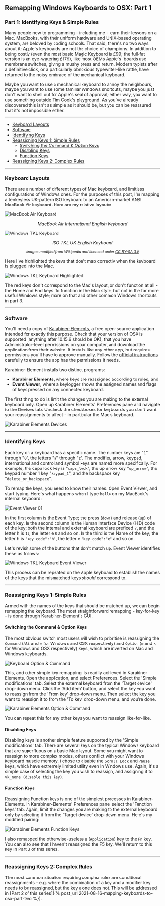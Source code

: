 ## Remapping Windows Keyboards to OSX: Part 1
### Part 1: Identifying Keys & Simple Rules

Many people new to programming - including me - learn their lessons on a Mac. MacBooks, with their uniform hardware and UNIX-based operating system, are beloved by coding schools. That said, there's no two ways about it: Apple's keyboards are not the choice of champions. In addition to being costly (even the most basic Magic Keyboard is £99; the full-fat version is an eye-watering £179), like most OEMs Apple's 'boards use membrane switches, giving a mushy press and return. Modern typists after a definitive click, or a particularly obnoxious typewriter-like rattle, have returned to the noisy embrace of the mechanical keyboard.

Maybe you want to use a mechanical keyboard to annoy the neighbours, maybe you want to use some familiar Windows shortcuts, maybe you just don't want to shell out for Apple's seal of approval; either way, you want to use something outside Tim Cook's playground. As you've already discovered this isn't as simple as it should be, but you can be reassured that it's not impossible either.

---

- [Keyboard Layouts](#keyboard-layouts)
- [Software](#software)
- [Identifying Keys](#identifying-keys)
- [Reassigning Keys 1: Simple Rules](#reassigning-keys-1-simple-rules)
  * [Switching the Command & Option Keys](#switching-the-command--option-keys)
  * [Disabling Keys](#disabling-keys)
  * [Function Keys](#function-keys)
- [Reassigning Keys 2: Complex Rules](#reassigning-keys-2-complex-rules)

---

### Keyboard Layouts

There are a number of different types of Mac keyboard, and limitless configurations of Windows ones. For the purposes of this post, I'm mapping a tenkeyless UK-pattern ISO keyboard to an American-market ANSI MacBook Air keyboard. Here are my relative layouts:

![MacBook Air Keyboard](/images/2021-08-12/wikipedia_kb_mac_us_english.svg)
<p align="center"><i>MacBook Air International English Keyboard</i></p>

![Windows TKL Keyboard](/images/2021-08-12/wikipedia_kb_windows_uk_english.svg)
<p align="center"><i>ISO TKL UK English Keyboard</i></p>

<p align="center"><small><i>Images modified from Wikipedia and licensed under <a href="https://creativecommons.org/licenses/by-sa/3.0/legalcode">CC BY-SA 3.0</a></i></small></p>

Here I've highlighted the keys that don't map correctly when the keyboard is plugged into the Mac.

![Windows TKL Keyboard Highlighted](/images/2021-08-12/wikipedia_kb_windows_uk_english_highlighted.svg)

The red keys don't correspond to the Mac's layout, or don't function at all - the Home and End keys do function in the Mac style, but not in the far more useful Windows style; more on that and other common Windows shortcuts in part 3.

---

### Software

You'll need a copy of [Karabiner-Elements](https://karabiner-elements.pqrs.org/), a free open-source application intended for exactly this purpose. Check that your version of OSX is supported (anything after 10.15.6 should be OK), that you have Administrator-level permissions on your computer, and download the application from their website. It installs like any other app, but requires permissions you'll have to approve manually. Follow the [official instructions](https://karabiner-elements.pqrs.org/docs/getting-started/installation/) carefully to ensure the app has the permissions it needs.

Karabiner-Element installs two distinct programs:
- **Karabiner Elements**, where keys are reassigned according to rules, and
- **Event Viewer**, where a keylogger shows the assigned names and flags of keys pressed on any connected keyboard.

The first thing to do is limit the changes you are making to the external keyboard only. Open up Karabiner Elements' Preferences pane and navigate to the Devices tab. Uncheck the checkboxes for keyboards you don't want your reassignments to affect - in particular the Mac's keyboard.

![Karabiner Elements Devices](/images/2021-08-12/karabiner_elements_01.png)

---

### Identifying Keys

Each key on a keyboard has a specific name. The number keys are "`1`" through "`0`", the letters "`a`" through "`z`". The modifier, arrow, keypad, international and control and symbol keys are named more specifically. For example, the caps lock key is "`caps_lock`", the up arrow key "`up_arrow`", the keypad number 1 key "`keypad_1`", and the backspace key "`delete_or_backspace`".

To remap the keys, you need to know their names. Open Event Viewer, and start typing. Here's what happens when I type `hello` on my MacBook's internal keyboard:

![Event Viewer 01](/images/2021-08-12/event_viewer_01.png)

In the first column is the Event Type; the press (`down`) and release (`up`) of each key. In the second column is the Human Interface Device (HID) code of the key; both the internal and external keyboard are prefixed `7`, and the letter h is `11`, the letter e `8` and so on. In the third is the Name of the key; the letter h is `"key_code":"h"`, the letter e `"key_code":"e"` and so on.

Let's revisit some of the buttons that don't match up. Event Viewer identifies these as follows:

![Windows TKL Keyboard Event Viewer](/images/2021-08-12/wikipedia_kb_windows_uk_english_highlighted_event_viewer.svg)

This process can be repeated on the Apple keyboard to establish the names of the keys that the mismatched keys *should* correspond to.

---

### Reassigning Keys 1: Simple Rules

Armed with the names of the keys that should be matched up, we can begin remapping the keyboard. The most straightforward remapping - key-for-key - is done through Karabiner-Element's GUI.

#### Switching the Command & Option Keys

The most obvious switch most users will wish to prioritise is reassigning the `Command` (`Alt` and `⌘` for Windows and OSX respectively) and `Option` (`⊞` and `⌥` for Windows and OSX respectively) keys, which are inverted on Mac and Windows keyboards.

![Keyboard Option & Command](/images/2021-08-12/wikipedia_kb_command_and_option.svg)

This, and other simple key remapping, is readily achieved in Karabiner Elements. Open the application, and select Preferences. Select the 'Simple modifications' tab. Select the external keyboard from the 'Target device' drop-down menu. Click the 'Add item' button, and select the key you want to reassign from the 'From key' drop-down menu. Then select the key you want to reassign it to from the 'To key' drop-down menu, and you're done.

![Karabiner Elements Option & Command](/images/2021-08-12/karabiner_elements_02.png)

You can repeat this for any other keys you want to reassign like-for-like.

#### Disabling Keys

Disabling keys is another simple feature supported by the 'Simple modifications' tab. There are several keys on the typical Windows keyboard that are superfluous on a basic Mac layout. Some you might want to reassign to more complex modes, others conflict with your Windows keyboard muscle memory. I chose to disable the `Scroll Lock` and `Pause` keys, which have extremely limited utility even in Windows use. Again, it's a simple case of selecting the key you wish to reassign, and assigning it to `vk_none (disable this key)`.

#### Function Keys

Reassigning Function keys is one of the simplest processes in Karabiner-Elements. In Karabiner-Elements' Preferences pane, select the 'Function keys' tab. Again, limit the changes you are making to the external keyboard only by selecting it from the 'Target device' drop-down menu. Here's my modified pairing:

![Karabiner Elements Function Keys](/images/2021-08-12/karabiner_elements_03.png)

I also remapped the otherwise-useless `≣` (`Application`) key to the `Fn` key. You can also see that I haven't reassigned the F5 key. We'll return to this key in Part 3 of this series.

---

### Reassigning Keys 2: Complex Rules

The most common situation requiring complex rules are conditional reassignments - e.g. where the combination of a key and a modifier key needs to be reassigned, but the key alone does not. This will be addressed in [Part 2 of this series]({% post_url 2021-08-16-mapping-keyboards-to-osx-part-two %}).
